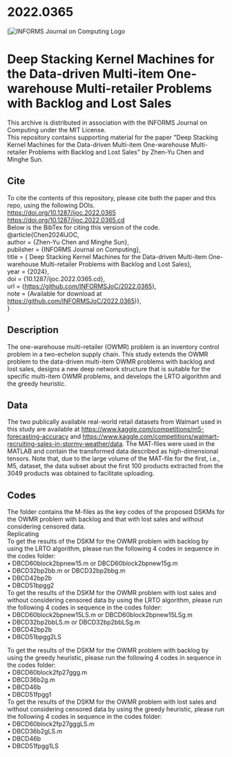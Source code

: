 # 2022.0365
[![INFORMS Journal on Computing Logo](https://INFORMSJoC.github.io/logos/INFORMS_Journal_on_Computing_Header.jpg) 
# Deep Stacking Kernel Machines for the Data-driven Multi-item One-warehouse Multi-retailer Problems with Backlog and Lost Sales  
This archive is distributed in association with the INFORMS Journal on Computing under the MIT License.  
This repository contains supporting material for the paper "Deep Stacking Kernel Machines for the Data-driven Multi-item One-warehouse Multi-retailer Problems with Backlog and Lost Sales" by Zhen-Yu Chen and Minghe Sun.  
## Cite  
To cite the contents of this repository, please cite both the paper and this repo, using the following DOIs.  
https://doi.org/10.1287/ijoc.2022.0365  
https://doi.org/10.1287/ijoc.2022.0365.cd  
Below is the BibTex for citing this version of the code.  
@article{Chen2024IJOC,  
  author =        {Zhen-Yu Chen and Minghe Sun},  
  publisher =     {INFORMS Journal on Computing},  
  title =         { Deep Stacking Kernel Machines for the Data-driven Multi-item One-warehouse Multi-retailer Problems with Backlog and Lost Sales},  
  year =          {2024},  
  doi =           {10.1287/ijoc.2022.0365.cd},  
  url =           {https://github.com/INFORMSJoC/2022.0365},  
  note =           {Available for download at https://github.com/INFORMSJoC/2022.0365)},  
}  
## Description  
The one-warehouse multi-retailer (OWMR) problem is an inventory control problem in a two-echelon supply chain. This study extends the OWMR problem to the data-driven multi-item OWMR problems with backlog and lost sales, designs a new deep network structure that is suitable for the specific multi-item OWMR problems, and develops the LRTO algorithm and the greedy heuristic.  
## Data  
The two publically available real-world retail datasets from Walmart used in this study are available at https://www.kaggle.com/competitions/m5-forecasting-accuracy and https://www.kaggle.com/competitions/walmart-recruiting-sales-in-stormy-weather/data. The MAT-files were used in the MATLAB and contain the transformed data described as high-dimensional tensors. Note that, due to the large volume of the MAT-file for the first, i.e., M5, dataset, the data subset about the first 100 products extracted from the 3049 products was obtained to facilitate uploading.  
## Codes  
The folder contains the M-files as the key codes of the proposed DSKMs for the OWMR problem with backlog and that with lost sales and without considering censored data.  
Replicating  
To get the results of the DSKM for the OWMR problem with backlog by using the LRTO algorithm, please run the following 4 codes in sequence in the codes folder:  
  •	DBCD60block2bpnew15.m or DBCD60block2bpnew15g.m  
  •	DBCD32bp2bb.m or DBCD32bp2bbg.m  
  •	DBCD42bp2b  
  •	DBCD51bpgg2  
To get the results of the DSKM for the OWMR problem with lost sales and without considering censored data by using the LRTO algorithm, please run the following 4 codes in sequence in the codes folder:  
  •	DBCD60block2bpnew15LS.m or DBCD60block2bpnew15LSg.m  
  •	DBCD32bp2bbLS.m or DBCD32bp2bbLSg.m  
  •	DBCD42bp2b  
  •	DBCD51bpgg2LS  

To get the results of the DSKM for the OWMR problem with backlog by using the greedy heuristic, please run the following 4 codes in sequence in the codes folder:  
  •	DBCD60block2fp27ggg.m   
  •	DBCD36b2g.m  
  •	DBCD46b  
  •	DBCD51fpgg1  
To get the results of the DSKM for the OWMR problem with lost sales and without considering censored data by using the greedy heuristic, please run the following 4 codes in sequence in the codes folder:  
  •	DBCD60block2fp27gggLS.m   
  •	DBCD36b2gLS.m  
  •	DBCD46b  
  •	DBCD51fpgg1LS  
